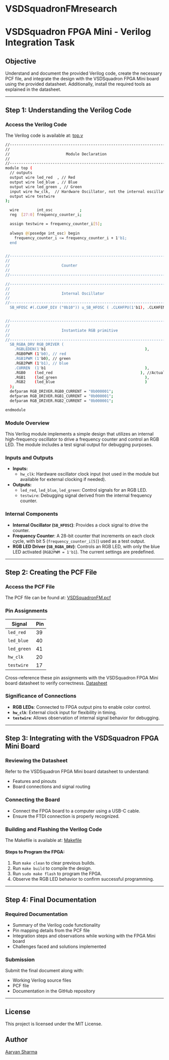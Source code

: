 # VSDSquadronFMresearch

# VSDSquadron FPGA Mini - Verilog Integration Task

## Objective
Understand and document the provided Verilog code, create the necessary PCF file, and integrate the design with the VSDSquadron FPGA Mini board using the provided datasheet. Additionally, install the required tools as explained in the datasheet.

---

## Step 1: Understanding the Verilog Code

### Access the Verilog Code
The Verilog code is available at: [top.v](https://github.com/thesourcerer8/VSDSquadron_FM/blob/main/led_blue/top.v)
```bash
//----------------------------------------------------------------------------
//                                                                          --
//                         Module Declaration                               --
//                                                                          --
//----------------------------------------------------------------------------
module top (
  // outputs
  output wire led_red  , // Red
  output wire led_blue , // Blue
  output wire led_green , // Green
  input wire hw_clk,  // Hardware Oscillator, not the internal oscillator
  output wire testwire
);

  wire        int_osc            ;
  reg  [27:0] frequency_counter_i;

  assign testwire = frequency_counter_i[5];
 
  always @(posedge int_osc) begin
    frequency_counter_i <= frequency_counter_i + 1'b1;
  end


//----------------------------------------------------------------------------
//                                                                          --
//                       Counter                                            --
//                                                                          --
//----------------------------------------------------------------------------

//----------------------------------------------------------------------------
//                                                                          --
//                       Internal Oscillator                                --
//                                                                          --
//----------------------------------------------------------------------------
  SB_HFOSC #(.CLKHF_DIV ("0b10")) u_SB_HFOSC ( .CLKHFPU(1'b1), .CLKHFEN(1'b1), .CLKHF(int_osc));


//----------------------------------------------------------------------------
//                                                                          --
//                       Instantiate RGB primitive                          --
//                                                                          --
//----------------------------------------------------------------------------
  SB_RGBA_DRV RGB_DRIVER (
    .RGBLEDEN(1'b1                                            ),
    .RGB0PWM (1'b0), // red
    .RGB1PWM (1'b0), // green
    .RGB2PWM (1'b1), // blue
    .CURREN  (1'b1                                            ),
    .RGB0    (led_red                                       ), //Actual Hardware connection
    .RGB1    (led_green                                       ),
    .RGB2    (led_blue                                        )
  );
  defparam RGB_DRIVER.RGB0_CURRENT = "0b000001";
  defparam RGB_DRIVER.RGB1_CURRENT = "0b000001";
  defparam RGB_DRIVER.RGB2_CURRENT = "0b000001";

endmodule
```

### Module Overview
This Verilog module implements a simple design that utilizes an internal high-frequency oscillator to drive a frequency counter and control an RGB LED. The module includes a test signal output for debugging purposes.

### Inputs and Outputs
- **Inputs:**
  - `hw_clk`: Hardware oscillator clock input (not used in the module but available for external clocking if needed).
- **Outputs:**
  - `led_red`, `led_blue`, `led_green`: Control signals for an RGB LED.
  - `testwire`: Debugging signal derived from the internal frequency counter.

### Internal Components
- **Internal Oscillator (`SB_HFOSC`)**: Provides a clock signal to drive the counter.
- **Frequency Counter**: A 28-bit counter that increments on each clock cycle, with bit 5 (`frequency_counter_i[5]`) used as a test output.
- **RGB LED Driver (`SB_RGBA_DRV`)**: Controls an RGB LED, with only the blue LED activated (`RGB2PWM = 1'b1`). The current settings are predefined.

---

## Step 2: Creating the PCF File

### Access the PCF File
The PCF file can be found at: [VSDSquadronFM.pcf](https://github.com/thesourcerer8/VSDSquadron_FM/blob/main/led_blue/VSDSquadronFM.pcf)

### Pin Assignments
| Signal      | Pin |
|------------|----|
| `led_red`  | 39 |
| `led_blue` | 40 |
| `led_green`| 41 |
| `hw_clk`   | 20 |
| `testwire` | 17 |

Cross-reference these pin assignments with the VSDSquadron FPGA Mini board datasheet to verify correctness.
[Datasheet](https://www.vlsisystemdesign.com/wp-content/uploads/2025/01/VSDSquadronFMDatasheet.pdf)
### Significance of Connections
- **RGB LEDs**: Connected to FPGA output pins to enable color control.
- **`hw_clk`**: External clock input for flexibility in timing.
- **`testwire`**: Allows observation of internal signal behavior for debugging.

---

## Step 3: Integrating with the VSDSquadron FPGA Mini Board

### Reviewing the Datasheet
Refer to the VSDSquadron FPGA Mini board datasheet to understand:
- Features and pinouts
- Board connections and signal routing

### Connecting the Board
- Connect the FPGA board to a computer using a USB-C cable.
- Ensure the FTDI connection is properly recognized.

### Building and Flashing the Verilog Code
The Makefile is available at: [Makefile](https://github.com/thesourcerer8/VSDSquadron_FM/blob/main/led_blue/Makefile)

#### Steps to Program the FPGA:
1. Run `make clean` to clear previous builds.
2. Run `make build` to compile the design.
3. Run `sudo make flash` to program the FPGA.
4. Observe the RGB LED behavior to confirm successful programming.

---

## Step 4: Final Documentation

### Required Documentation
- Summary of the Verilog code functionality
- Pin mapping details from the PCF file
- Integration steps and observations while working with the FPGA Mini board
- Challenges faced and solutions implemented

### Submission
Submit the final document along with:
- Working Verilog source files
- PCF file
- Documentation in the GitHub repository

---

## License
This project is licensed under the MIT License.

## Author
[Aaryan Sharma](https://github.com/your-github-username)
